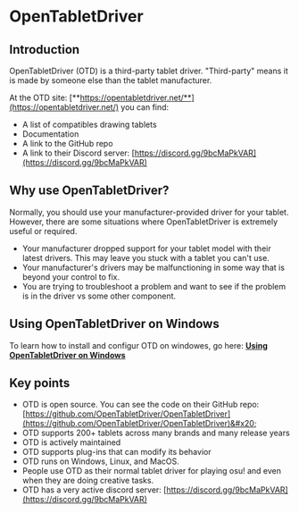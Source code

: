 # OpenTabletDriver

## Introduction

OpenTabletDriver (OTD)  is a third-party tablet driver. "Third-party" means it is made by someone else than the tablet manufacturer.&#x20;

At the OTD site: [**https://opentabletdriver.net/**](https://opentabletdriver.net/) you can find:

* A list of compatibles drawing tablets
* Documentation
* A link to the GitHub repo
* A link to their Discord server: [https://discord.gg/9bcMaPkVAR](https://discord.gg/9bcMaPkVAR)  &#x20;

## Why use OpenTabletDriver?

Normally, you should use your manufacturer-provided driver for your tablet. However, there are some situations where OpenTabletDriver is extremely useful or required.&#x20;

* Your manufacturer dropped support for your tablet model with their latest drivers. This may leave you stuck with a tablet you can't use.
* Your manufacturer's drivers may be malfunctioning in some way that is beyond your control to fix.
* You are trying to troubleshoot a problem and want to see if the problem is in the driver vs some other component.

## Using OpenTabletDriver on Windows

To learn how to install and configur OTD on windowes, go here: [**Using OpenTabletDriver on Windows**](opentabletdriver-windows.md)

## Key points

* OTD is open source. You can see the code on their GitHub repo: [https://github.com/OpenTabletDriver/OpenTabletDriver](https://github.com/OpenTabletDriver/OpenTabletDriver)&#x20;
* OTD supports 200+ tablets across many brands and many release years
* OTD is actively maintained
* OTD supports plug-ins that can modify its behavior
* OTD runs on Windows, Linux, and MacOS.&#x20;
* People use OTD as their normal tablet driver for playing osu! and even when they are doing creative tasks.
* OTD has a very active discord server: [https://discord.gg/9bcMaPkVAR](https://discord.gg/9bcMaPkVAR)



